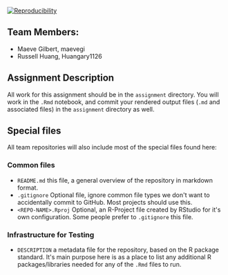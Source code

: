 
[![Reproducibility](https://github.com/espm-157/final-group-russell-maeve-finalproject/actions/workflows/main.yml/badge.svg)](https://github.com/espm-157/final-group-russell-maeve-finalproject/actions/workflows/main.yml)

## Team Members:

- Maeve Gilbert, maevegi
- Russell Huang, Huangary1126

## Assignment Description

All work for this assignment should be in the `assignment` directory.  You will work in the `.Rmd` notebook, and commit your rendered output files (`.md` and associated files) in the `assignment` directory as well.

## Special files

All team repositories will also include most of the special files found here:

### Common files

- `README.md` this file, a general overview of the repository in markdown format.  
- `.gitignore` Optional file, ignore common file types we don't want to accidentally commit to GitHub. Most projects should use this. 
- `<REPO-NAME>.Rproj` Optional, an R-Project file created by RStudio for it's own configuration.  Some people prefer to `.gitignore` this file.


### Infrastructure for Testing


- `DESCRIPTION` a metadata file for the repository, based on the R package standard. It's main purpose here is as a place to list any additional R packages/libraries needed for any of the `.Rmd` files to run.





